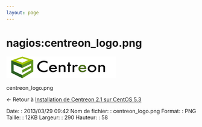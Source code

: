 ```yaml
---
layout: page
---
```


nagios:centreon\_logo.png
=========================

[![centreon\_logo.png](../../assets/media/nagios/centreon_logo.png@cache=&w=290&h=58 "centreon_logo.png")](../../assets/media/nagios/centreon_logo.png@cache= "Afficher le fichier original")

centreon\_logo.png

← Retour à [Installation de Centreon 2.1 sur CentOS
5.3](../../centreon/centreon-centos-install.html "centreon:centreon-centos-install")

Date:
:   2013/03/29 09:42
Nom de fichier:
:   centreon\_logo.png
Format:
:   PNG
Taille:
:   12KB
Largeur:
:   290
Hauteur:
:   58

